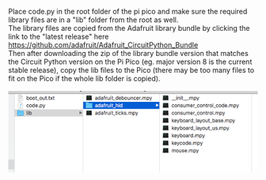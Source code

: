 Place code.py in the root folder of the pi pico and make sure the required library files are in a "lib" folder from the root as well.<br>
The library files are copied from the Adafruit library bundle by clicking the link to the "latest release" here https://github.com/adafruit/Adafruit_CircuitPython_Bundle
<br>Then after downloading the zip of the library bundle version that matches the Circuit Python version on the Pi Pico (eg. major version 8 is the current stable release), copy the lib files to the Pico (there may be too many files to fit on the Pico if the whole lib folder is copied).
<br><br>![Pi Pico Files](Pi_Pico_Files.png)<br><br>
